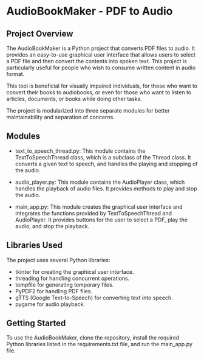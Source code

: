 # AudioBookMaker - PDF to Audio

## Project Overview

The AudioBookMaker is a Python project that converts PDF files to audio. It provides an easy-to-use graphical user interface that allows users to select a PDF file and then convert the contents into spoken text. This project is particularly useful for people who wish to consume written content in audio format.

This tool is beneficial for visually impaired individuals, for those who want to convert their books to audiobooks, or even for those who want to listen to articles, documents, or books while doing other tasks.

The project is modularized into three separate modules for better maintainability and separation of concerns.

## Modules

* text_to_speech_thread.py: This module contains the TextToSpeechThread class, which is a subclass of the Thread class. It converts a given text to speech, and handles the playing and stopping of the audio.

* audio_player.py: This module contains the AudioPlayer class, which handles the playback of audio files. It provides methods to play and stop the audio.

* main_app.py: This module creates the graphical user interface and integrates the functions provided by TextToSpeechThread and AudioPlayer. It provides buttons for the user to select a PDF, play the audio, and stop the playback.

## Libraries Used

The project uses several Python libraries:

* tkinter for creating the graphical user interface.
* threading for handling concurrent operations.
* tempfile for generating temporary files.
* PyPDF2 for handling PDF files.
* gTTS (Google Text-to-Speech) for converting text into speech.
* pygame for audio playback.

## Getting Started

To use the AudioBookMaker, clone the repository, install the required Python libraries listed in the requirements.txt file, and run the main_app.py file.
